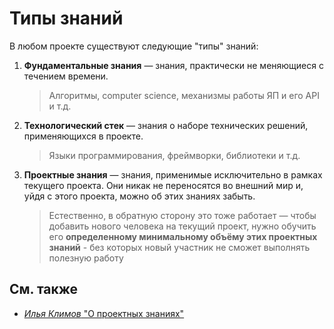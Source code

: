 [refs-klimov]: https://youtu.be/4xyb_tA-uw0?t=249

# Типы знаний

В любом проекте существуют следующие "типы" знаний:
1. **Фундаментальные знания** — знания, практически не меняющиеся с течением времени.
   > Алгоритмы, computer science, механизмы работы ЯП и его API и т.д.
2. **Технологический стек** — знания о наборе технических решений, применяющихся в проекте.
   > Языки программирования, фреймворки, библиотеки и т.д.
3. **Проектные знания** — знания, применимые исключительно в рамках текущего проекта.
   Они никак не переносятся во внешний мир и, уйдя с этого проекта, можно об этих знаниях забыть.
   > Естественно, в обратную сторону это тоже работает — чтобы добавить нового человека на текущий проект, нужно обучить его **определенному минимальному объёму этих проектных знаний** - без которых новый участник не сможет выполнять полезную работу

## См. также
- [*Илья Климов* "О проектных знаниях"][refs-klimov]
